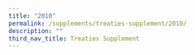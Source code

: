 ```yaml
---
title: "2010"
permalink: /supplements/treaties-supplement/2010/
description: ""
third_nav_title: Treaties Supplement
---
```

